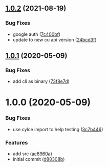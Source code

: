 ## [1.0.2](https://github.com/kpfromer/cu-cli/compare/v1.0.1...v1.0.2) (2021-08-19)


### Bug Fixes

* google auth ([7c400bf](https://github.com/kpfromer/cu-cli/commit/7c400bf420937bb88eba072d7b661d803f92d978))
* update to new cu api version ([24bcd3f](https://github.com/kpfromer/cu-cli/commit/24bcd3f7580a477e3813c8f25fe94dc89baf54b0))

## [1.0.1](https://github.com/kpfromer/cu-cli/compare/v1.0.0...v1.0.1) (2020-05-09)

### Bug Fixes

- add cli as binary
  ([73f8e7d](https://github.com/kpfromer/cu-cli/commit/73f8e7d510f218e27837c99f807d02d9ab1403f1))

# 1.0.0 (2020-05-09)

### Bug Fixes

- use cylce import to help testing
  ([3c7b446](https://github.com/kpfromer/cu-cli/commit/3c7b446a4390d53843c036e41127dd622bfa4003))

### Features

- add src
  ([ae6960a](https://github.com/kpfromer/cu-cli/commit/ae6960a4e7eb6b100c1eebe742cd4c952b9773ac))
- initial commit
  ([d88308b](https://github.com/kpfromer/cu-cli/commit/d88308b0201009077a0b3772ca2fe8839a03230b))
